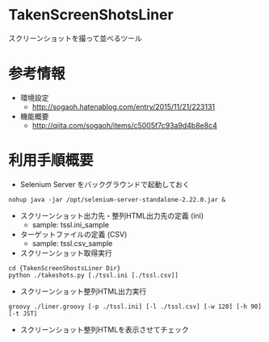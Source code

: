 # TakenScreenShotsLiner
スクリーンショットを撮って並べるツール

# 参考情報
- 環境設定
	- http://sogaoh.hatenablog.com/entry/2015/11/21/223131
- 機能概要
	- http://qiita.com/sogaoh/items/c5005f7c93a9d4b8e8c4

# 利用手順概要
- Selenium Server をバックグラウンドで起動しておく
```
nohup java -jar /opt/selenium-server-standalone-2.22.0.jar &
```
- スクリーンショット出力先・整列HTML出力先の定義 (ini)
	- sample: tssl.ini_sample
- ターゲットファイルの定義 (CSV)
	- sample: tssl.csv_sample
- スクリーンショット取得実行
```
cd {TakenScreenShostsLiner Dir}
python ./takeshots.py [./tssl.ini [./tssl.csv]]
```
- スクリーンショット整列HTML出力実行
```
groovy ./liner.groovy [-p ./tssl.ini] [-l ./tssl.csv] [-w 120] [-h 90] [-t JST]
```
- スクリーンショット整列HTMLを表示させてチェック


